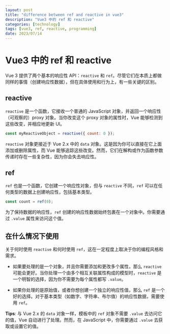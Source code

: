 ```yaml
---
layout: post
title: "difference between ref and reactive in vue3"
description: "Vue3 中的 ref 和 reactive"
categories: [technology]
tags: [vue3, ref, reactive, programming]
date: 2023/07/14
---
```


# Vue3 中的 ref 和 reactive

Vue 3 提供了两个基本的响应性 API：`reactive` 和 `ref`。尽管它们在本质上都做同样的事情（创建响应性数据），但在具体使用和行为上，有一些关键的区别。

## reactive

`reactive` 是一个函数，它接收一个普通的 JavaScript 对象，并返回一个响应性（可观察的）proxy 对象。当你改变这个 proxy 对象的属性时，Vue 能够检测到这些改变，并相应地更新 UI。

```javascript
const myReactiveObject = reactive({ count: 0 });
```

`reactive` 对象更接近于 Vue 2.x 中的 `data` 对象。这是因为你可以直接在它上面添加或删除属性，而 Vue 能够追踪这些改变。然而，它们在解构或作为函数参数传递时存在一些复杂性，因为你会失去响应性。

## ref

`ref` 也是一个函数，它创建一个响应性对象，但与 `reactive` 不同，`ref` 可以在任何类型的数据上创建响应性，包括基本类型。

```javascript
const count = ref(0);
```

为了保持数据的响应性，`ref` 创建的响应性数据始终包裹在一个对象中。你需要通过 `.value` 属性来访问这个值。

## 在什么情况下使用

关于何时使用 `reactive` 和何时使用 `ref`，这在一定程度上取决于你的编程风格和需求。

- 如果要处理的是一个对象，并且你需要添加和更改多个属性，那么 `reactive` 可能会更好。当你处理一个由多个相互关联属性构成的模型时，`reactive` 是一个明智的选择，因为你不需要为每个属性都写 `.value`。

- 如果你处理的是原始值，或者你想创建一个独立的响应性值，那么 `ref` 是一个好的选择。对于基本类型（如数字、字符串、布尔值）的响应性数据，需要使用 `ref`。

**Tips**: 与 Vue 2.x 的 `data` 对象一样，模板中的 `ref` 对象不需要 `.value` 去访问它的值，Vue 自动进行了处理。然而，在 JavaScript 中，你需要通过 `.value` 去获取或设置它的值。
